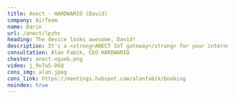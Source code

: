```yaml
---
title: Anect - HARDWARIO (David)
company: AirTeam
name: Darin
url: /anect/lpzhc
heading: The device looks awesome, David!
description: It's a <strong>ANECT IoT gateway</strong> for your internet of thing innovations.<br/><br/>Interested?
consultation: Alan Fabik, CEO HARDWARIO
chester: anect-ngueb.png
video: j_9u7uS-DGQ
cons_img: alan.jpeg
cons_link: https://meetings.hubspot.com/alanfabik/booking
noindex: true
---
```

